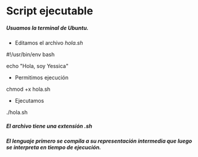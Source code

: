 # Script ejecutable

##### Usuamos la terminal de Ubuntu.

+ Editamos el archivo _hola.sh_

 #!/usr/bin/env bash
 
echo "Hola, soy Yessica"

+ Permitimos ejecución

chmod  +x  hola.sh

+ Ejecutamos

./hola.sh

##### El archivo tiene una extensión _.sh_
##### El lenguaje primero se compila a su representación intermedia que luego se interpreta en tiempo de ejecución.
